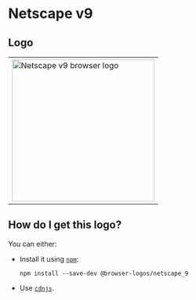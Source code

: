 # Netscape v9

## Logo

<table>
    <tr height=300>
        <td>
            <a href="https://github.com/alrra/browser-logos/tree/40733715ac460eea4bda4b35b17eebcca4f4faac/src/archive/netscape_9">
                <img width=290 src="https://raw.githubusercontent.com/alrra/browser-logos/40733715ac460eea4bda4b35b17eebcca4f4faac/src/archive/netscape_9/netscape_9.svg?sanitize=true" alt="Netscape v9 browser logo">
            </a>
        </td>
    </tr>
</table>

## How do I get this logo?

You can either:

* Install it using [`npm`][npm]:

  `npm install --save-dev @browser-logos/netscape_9`

* Use [`cdnjs`][cdnjs].

<!-- Link labels: -->

[cdnjs]: https://cdnjs.com/libraries/browser-logos
[npm]: https://www.npmjs.com/
